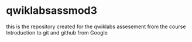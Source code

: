 # qwiklabsassmod3
this is the repository created for the qwiklabs assesement from the course Introduction to git and github from Google
